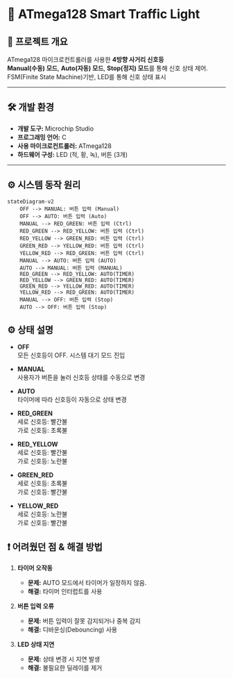 # 🚦 ATmega128 Smart Traffic Light

## 📌 프로젝트 개요

ATmega128 마이크로컨트롤러를 사용한 **4방향 사거리 신호등**  
**Manual(수동) 모드**, **Auto(자동) 모드**, **Stop(정지) 모드**를 통해 신호 상태 제어.  
FSM(Finite State Machine)기반, LED를 통해 신호 상태 표시

---

## 🛠️ 개발 환경

- **개발 도구:** Microchip Studio
- **프로그래밍 언어:** C
- **사용 마이크로컨트롤러:** ATmega128
- **하드웨어 구성:** LED (적, 황, 녹), 버튼 (3개)

---

## ⚙️ 시스템 동작 원리

```mermaid
stateDiagram-v2
    OFF --> MANUAL: 버튼 입력 (Manual)
    OFF --> AUTO: 버튼 입력 (Auto)
    MANUAL --> RED_GREEN: 버튼 입력 (Ctrl)
    RED_GREEN --> RED_YELLOW: 버튼 입력 (Ctrl)
    RED_YELLOW --> GREEN_RED: 버튼 입력 (Ctrl)
    GREEN_RED --> YELLOW_RED: 버튼 입력 (Ctrl)
    YELLOW_RED --> RED_GREEN: 버튼 입력 (Ctrl)
	MANUAL --> AUTO: 버튼 입력 (AUTO)   
	AUTO --> MANUAL: 버튼 입력 (MANUAL)   
	RED_GREEN --> RED_YELLOW: AUTO(TIMER)
    RED_YELLOW --> GREEN_RED: AUTO(TIMER)
    GREEN_RED --> YELLOW_RED: AUTO(TIMER)
    YELLOW_RED --> RED_GREEN: AUTO(TIMER)
    MANUAL --> OFF: 버튼 입력 (Stop)
    AUTO --> OFF: 버튼 입력 (Stop)
```

## ⚙️ 상태 설명

- **OFF**  
  모든 신호등이 OFF. 시스템 대기 모드 진입

- **MANUAL**  
  사용자가 버튼을 눌러 신호등 상태를 수동으로 변경

- **AUTO**  
  타이머에 따라 신호등이 자동으로 상태 변경

- **RED_GREEN**  
  세로 신호등: 빨간불  
  가로 신호등: 초록불  

- **RED_YELLOW**  
  세로 신호등: 빨간불  
  가로 신호등: 노란불  

- **GREEN_RED**  
  세로 신호등: 초록불  
  가로 신호등: 빨간불  

- **YELLOW_RED**  
  세로 신호등: 노란불  
  가로 신호등: 빨간불  

## ❗ 어려웠던 점 & 해결 방법

1. **타이머 오작동**  
   - **문제:** AUTO 모드에서 타이머가 일정하지 않음.
   - **해결:** 타이머 인터럽트를 사용

2. **버튼 입력 오류**  
   - **문제:** 버튼 입력이 잘못 감지되거나 중복 감지  
   - **해결:** 디바운싱(Debouncing) 사용

3. **LED 상태 지연**  
   - **문제:** 상태 변경 시 지연 발생  
   - **해결:** 불필요한 딜레이를 제거
